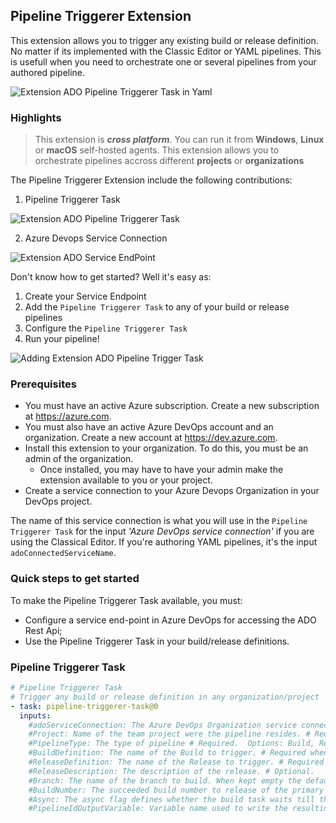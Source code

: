 ## Pipeline Triggerer Extension ##

This extension allows you to trigger any existing build or release definition. No matter if its implemented with the Classic Editor or YAML pipelines.
This is usefull when you need to orchestrate one or several pipelines from your authored pipeline.

![Extension ADO Pipeline Triggerer Task in Yaml](https://user-images.githubusercontent.com/4800035/78352154-d3177080-759f-11ea-82ac-f70065b90022.png)

### Highlights ###
> This extension is ***cross platform***. You can run it from **Windows**, **Linux** or **macOS** self-hosted agents.
> This extension allows you to orchestrate pipelines accross different **projects** or **organizations**

The Pipeline Triggerer Extension include the following contributions:

1. Pipeline Triggerer Task

![Extension ADO Pipeline Triggerer Task](https://user-images.githubusercontent.com/4800035/78352157-d3b00700-759f-11ea-86c8-5b8884362141.png)

2. Azure Devops Service Connection

![Extension ADO Service EndPoint](https://user-images.githubusercontent.com/4800035/78352156-d3177080-759f-11ea-83d9-5df548b4487d.png)

Don't know how to get started? Well it's easy as:
  1. Create your Service Endpoint
  2. Add the `Pipeline Triggerer Task` to any of your build or release pipelines
  3. Configure the `Pipeline Triggerer Task`
  4. Run your pipeline!

![Adding Extension ADO Pipeline Trigger Task](https://user-images.githubusercontent.com/4800035/78352152-d27eda00-759f-11ea-9238-d897ff7d81ac.png)

### Prerequisites ###
- You must have an active Azure subscription. Create a new subscription at https://azure.com.
- You must also have an active Azure DevOps account and an organization. Create a new account at https://dev.azure.com.
- Install this extension to your organization. To do this, you must be an admin of the organization. 
  - Once installed, you may have to have your admin make the extension available to you or your project.
- Create a service connection to your Azure Devops Organization in your DevOps project.

The name of this service connection is what you will use in the `Pipeline Triggerer Task` for the input *'Azure DevOps service connection'* if you are using the Classical Editor. If you're authoring YAML pipelines, it's the input `adoConnectedServiceName`.

### Quick steps to get started ###

To make the Pipeline Triggerer Task available, you must:
- Configure a service end-point in Azure DevOps for accessing the ADO Rest Api;
- Use the Pipeline Triggerer Task in your build/release definitions.

### Pipeline Triggerer Task ###

```yaml
# Pipeline Triggerer Task
# Trigger any build or release definition in any organization/project
- task: pipeline-triggerer-task@0
  inputs:
    #adoServiceConnection: The Azure DevOps Organization service connection that should be used to connect to Azure DevOps. # Required. 
    #Project: Name of the team project were the pipeline resides. # Required. 
    #PipelineType: The type of pipeline # Required.  Options: Build, Release
    #BuildDefinition: The name of the Build to trigger. # Required when PipelineType == Build. 
    #ReleaseDefinition: The name of the Release to trigger. # Required when PipelineType == Release. 
    #ReleaseDescription: The description of the release. # Optional. 
    #Branch: The name of the branch to build. When kept empty the default branch of the build will be used. # Optional.
    #BuildNumber: The succeeded build number to release of the primary artifact. When kept empty the latest version is used. # Optional.
    #Async: The async flag defines whether the build task waits till the builds are finished or just queues them. # Optional.
    #PipelineIdOutputVariable: Variable name used to write the resulting build/release id's. # Optional.
```